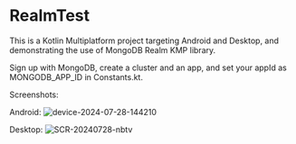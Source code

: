 RealmTest
=========

This is a Kotlin Multiplatform project targeting Android and Desktop, and
demonstrating the use of MongoDB Realm KMP library.

Sign up with MongoDB, create a cluster and an app, and set your appId
as MONGODB_APP_ID in Constants.kt.

Screenshots:

Android:
![device-2024-07-28-144210](https://github.com/user-attachments/assets/32fc0ddc-922b-472b-820d-7d9e29619461)

Desktop:
![SCR-20240728-nbtv](https://github.com/user-attachments/assets/5d0b1484-3c9a-4436-bff1-66b03a1fc479)

